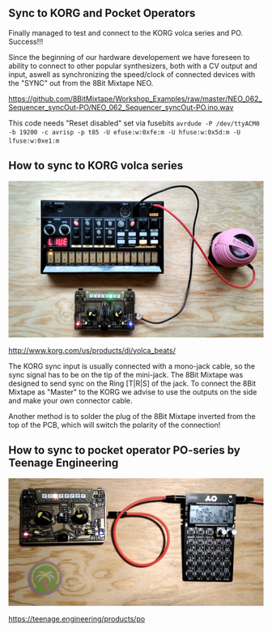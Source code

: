 ## Sync to KORG and Pocket Operators

Finally managed to test and connect to the KORG volca series and PO. Success!!!

Since the beginning of our hardware developement we have foreseen to ability to connect to other popular synthesizers, both with a CV output and input, aswell as synchronizing the speed/clock of connected devices with the "SYNC" out from the 8Bit Mixtape NEO.

https://github.com/8BitMixtape/Workshop_Examples/raw/master/NEO_062_Sequencer_syncOut-PO/NEO_062_Sequencer_syncOut-PO.ino.wav

This code needs "Reset disabled" set via fusebits
   `avrdude -P /dev/ttyACM0 -b 19200 -c avrisp -p t85 -U efuse:w:0xfe:m -U hfuse:w:0x5d:m -U lfuse:w:0xe1:m`

## How to sync to KORG volca series

![](images/mixtape_2_KORG_overview.jpg)

http://www.korg.com/us/products/dj/volca_beats/

The KORG sync input is usually connected with a mono-jack cable, so the sync signal has to be on the tip of the mini-jack. The 8Bit Mixtape was designed to send sync on the Ring [T|R|S] of the jack. To connect the 8Bit Mixtape as "Master" to the KORG we advise to use the outputs on the side and make your own connector cable.

Another method is to solder the plug of the 8Bit Mixtape inverted from the top of the PCB, which will switch the polarity of the connection!


## How to sync to pocket operator PO-series by Teenage Engineering

![](images/mixtape_2_PO_overview.jpg)

https://teenage.engineering/products/po